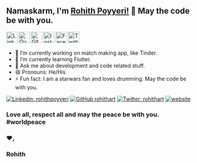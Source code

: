 ## Namaskarm, I'm [Rohith Poyyeri!](https://rohithpoyyeri.com) 👋 May the code be with you.

<a href="https://linkedin.com/in/rohithpoyyeri">
  <img align="left" alt="Linkdein" width="30px" src="https://cdn.jsdelivr.net/npm/simple-icons@v3/icons/linkedin.svg" />
</a>
<a href="https://www.quora.com/profile/Rohith-Poyyeri">
  <img align="left" alt="Quora" width="30px" src="https://cdn.jsdelivr.net/npm/simple-icons@v3/icons/quora.svg" />
</a>
<a href="https://github.com/rohithart">
  <img align="left" alt="Github" width="30px" src="https://cdn.jsdelivr.net/npm/simple-icons@v3/icons/github.svg" />
</a>
<a href="https://instagram.com/rohithart">
  <img align="left" alt="Instagram" width="30px" src="https://cdn.jsdelivr.net/npm/simple-icons@v3/icons/instagram.svg" />
</a>
<a href="https://www.facebook.com/rohith.r.p">
  <img align="left" alt="Facebook" width="30px" src="https://cdn.jsdelivr.net/npm/simple-icons@v3/icons/facebook.svg" />
</a>
<a href="https://twitter.com/rohithart">
  <img align="left" alt="Twitter" width="30px" src="https://cdn.jsdelivr.net/npm/simple-icons@v3/icons/twitter.svg" />
</a>

<br/>
<br/>


- 🔭 I’m currently working on match making app, like Tinder.
- 🌱 I’m currently learning Flutter.
- 💬 Ask me about development and code related stuff.
- 😄 Pronouns: He/His
- ⚡ Fun fact: I am a starwars fan and loves drumming. May the code be with you.

[![Linkedin: rohithpoyyeri](https://img.shields.io/badge/-rohithpoyyeri-blue?style=flat-square&logo=Linkedin&logoColor=white&link=https://www.linkedin.com/in/rohithpoyyeri/)](https://www.linkedin.com/in/rohithpoyyeri/)
[![GitHub rohithart](https://img.shields.io/github/followers/rohithart?label=follow&style=social)](https://github.com/rohithart)
[![Twitter: rohithart](https://img.shields.io/twitter/follow/rohithart?style=social)](https://twitter.com/rohithart)
[![website](https://img.shields.io/badge/Rohith-Portfolio-green?style=flat-square&logo=google-chrome)](https://rohithpoyyeri.com)


<div align="left">

### Love all, respect all and may the peace be with you. #worldpeace
### ❤️,
### Rohith

</div>

